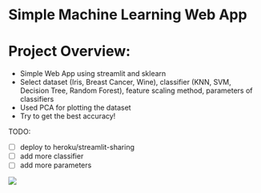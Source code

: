 # Simple Machine Learning Web App

# Project Overview:
* Simple Web App using streamlit and sklearn
* Select dataset (Iris, Breast Cancer, Wine), classifier (KNN, SVM, Decision Tree, Random Forest), feature scaling method, parameters of classifiers
* Used PCA for plotting the dataset
* Try to get the best accuracy!

TODO: 
- [ ] deploy to heroku/streamlit-sharing
- [ ] add more classifier
- [ ] add more parameters
        
![](https://github.com/janS95/simple_ml_web_app/blob/main/images/GUI.JPG)

